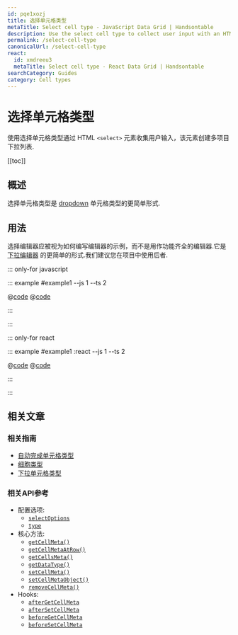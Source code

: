 ```yaml
---
id: pqe1xozj
title: 选择单元格类型
metaTitle: Select cell type - JavaScript Data Grid | Handsontable
description: Use the select cell type to collect user input with an HTML <select> element that creates a multi-item dropdown list.
permalink: /select-cell-type
canonicalUrl: /select-cell-type
react:
  id: xmdreeu3
  metaTitle: Select cell type - React Data Grid | Handsontable
searchCategory: Guides
category: Cell types
---
```


# 选择单元格类型

使用选择单元格类型通过 HTML `<select>` 元素收集用户输入，该元素创建多项目下拉列表.

[[toc]]

## 概述

选择单元格类型是 [dropdown](@/guides/cell-types/dropdown-cell-type/dropdown-cell-type.md) 单元格类型的更简单形式.

## 用法

选择编辑器应被视为如何编写编辑器的示例，而不是用作功能齐全的编辑器.它是[下拉编辑器](@/guides/cell-types/dropdown-cell-type/dropdown-cell-type.md) 的更简单的形式.我们建议您在项目中使用后者.

::: only-for javascript

::: example #example1 --js 1 --ts 2

@[code](@/content/guides/cell-types/select-cell-type/javascript/example1.js)
@[code](@/content/guides/cell-types/select-cell-type/javascript/example1.ts)

:::

:::

::: only-for react

::: example #example1 :react --js 1 --ts 2

@[code](@/content/guides/cell-types/select-cell-type/react/example1.jsx)
@[code](@/content/guides/cell-types/select-cell-type/react/example1.tsx)

:::

:::

## 相关文章

### 相关指南

<div class="boxes-list gray">

- [自动完成单元格类型](@/guides/cell-types/autocomplete-cell-type/autocomplete-cell-type.md)
- [细胞类型](@/guides/cell-types/cell-type/cell-type.md)
- [下拉单元格类型](@/guides/cell-types/dropdown-cell-type/dropdown-cell-type.md)

</div>

### 相关API参考

- 配置选项:
  - [`selectOptions`](@/api/options.md#selectoptions)
  - [`type`](@/api/options.md#type)
- 核心方法:
  - [`getCellMeta()`](@/api/core.md#getcellmeta)
  - [`getCellMetaAtRow()`](@/api/core.md#getcellmetaatrow)
  - [`getCellsMeta()`](@/api/core.md#getcellsmeta)
  - [`getDataType()`](@/api/core.md#getdatatype)
  - [`setCellMeta()`](@/api/core.md#setcellmeta)
  - [`setCellMetaObject()`](@/api/core.md#setcellmetaobject)
  - [`removeCellMeta()`](@/api/core.md#removecellmeta)
- Hooks:
  - [`afterGetCellMeta`](@/api/hooks.md#aftergetcellmeta)
  - [`afterSetCellMeta`](@/api/hooks.md#aftersetcellmeta)
  - [`beforeGetCellMeta`](@/api/hooks.md#beforegetcellmeta)
  - [`beforeSetCellMeta`](@/api/hooks.md#beforesetcellmeta)
